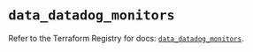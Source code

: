 # `data_datadog_monitors`

Refer to the Terraform Registry for docs: [`data_datadog_monitors`](https://registry.terraform.io/providers/datadog/datadog/3.34.0/docs/data-sources/monitors).
